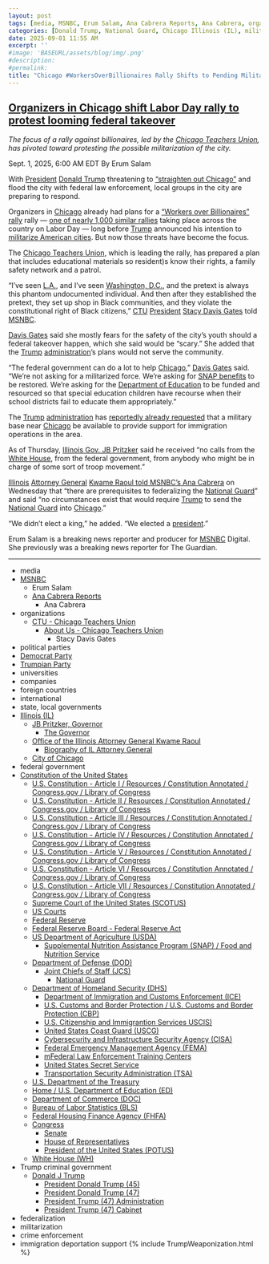 ```yaml
---
layout: post
tags: [media, MSNBC, Erum Salam, Ana Cabrera Reports, Ana Cabrera, organizations, CTU - Chicago Teachers Union, About Us - Chicago Teachers Union, Stacy Davis Gates, political parties, Democrat Party, Trumpian Party, universities, companies, foreign countries, international, state local governments, Illinois (IL), JB Pritzker Governor, The Governor, Office of the Illinois Attorney General Kwame Raoul, Biography of IL Attorney General, City of Chicago, federal government, Constitution of the United States, U.S. Constitution - Article I / Resources / Constitution Annotated / Congress.gov / Library of Congress, U.S. Constitution - Article II / Resources / Constitution Annotated / Congress.gov / Library of Congress, U.S. Constitution - Article III / Resources / Constitution Annotated / Congress.gov / Library of Congress, U.S. Constitution - Article IV / Resources / Constitution Annotated / Congress.gov / Library of Congress, U.S. Constitution - Article V / Resources / Constitution Annotated / Congress.gov / Library of Congress, U.S. Constitution - Article VI / Resources / Constitution Annotated / Congress.gov / Library of Congress, U.S. Constitution - Article VII / Resources / Constitution Annotated / Congress.gov / Library of Congress, Supreme Court of the United States (SCOTUS), US Courts, Federal Reserve, Federal Reserve Board - Federal Reserve Act, US Department of Agriculture (USDA), Supplemental Nutrition Assistance Program (SNAP) / Food and Nutrition Service, Department of Defense (DOD), Joint Chiefs of Staff (JCS), National Guard, Department of Homeland Security (DHS), Department of Immigration and Customs Enforcement (ICE), U.S. Customs and Border Protection / U.S. Customs and Border Protection (CBP), U.S. Citizenship and Immigrantion Services USCIS), United States Coast Guard (USCG), Cybersecurity and Infrastructure Security Agency (CISA), Federal Emergency Management Agency (FEMA), mFederal Law Enforcement Training Centers, United States Secret Service, Transportation Security Administration (TSA), U.S. Department of the Treasury, Home / U.S. Department of Education (ED), Department of Commerce (DOC), Bureau of Labor Statistics (BLS), Federal Housing Finance Agency (FHFA), Congress, Senate, House of Representatives, President of the United States (POTUS), White House (WH), Trump criminal government, Donald J Trump, President Donald Trump (45), President Donald Trump (47), President Trump (47) Administration, President Trump (47) Cabinet, federalization, militarization, crime enforcement, immigration deportation support]
categories: [Donald Trump, National Guard, Chicago Illinois (IL), militarization, weaponization]
date: 2025-09-01 11:55 AM
excerpt: ''
#image: 'BASEURL/assets/blog/img/.png'
#description:
#permalink:
title: "Chicago #WorkersOverBillionaires Rally Shifts to Pending Militarization Protes6"
---
```



## [Organizers in Chicago shift Labor Day rally to protest looming federal takeover](https://www.msnbc.com/top-stories/latest/chicago-labor-day-rally-protest-federal-takeover-rcna228118)

*The focus of a rally against billionaires, led by the [Chicago Teachers Union](https://www.ctulocal1.org/), has pivoted toward protesting the possible militarization of the city.*

Sept. 1, 2025, 6:00 AM EDT
By Erum Salam

With [President](https://www.whitehouse.gov/) [Donald Trump](https://www.donaldjtrump.com/) threatening to [“straighten out Chicago”](https://x.com/BulwarkOnline/status/1958951283215225042) and flood the city with federal law enforcement, local groups in the city are preparing to respond.

Organizers in [Chicago](https://www.chicago.gov/city/en.html) already had plans for a [“Workers over Billionaires” rally](https://www.ctulocal1.org/posts/labor-day-2025-announcement/) rally — [one of nearly 1,000 similar rallies](https://www.theguardian.com/us-news/2025/aug/29/workers-over-billionaires-trump-protest) taking place across the country on Labor Day — long before [Trump](https://www.donaldjtrump.com/) announced his intention to [militarize American cities](https://www.msnbc.com/rachel-maddow-show/maddowblog/trump-militarized-cities-lot-people-are-saying-maybe-d-dictator-rcna227039). But now those threats have become the focus.

The [Chicago Teachers Union](https://www.ctulocal1.org/), which is leading the rally, has prepared a plan that includes educational materials so resident)s know their rights, a family safety network and a patrol.

“I’ve seen [L.A.](https://lacity.gov/), and I’ve seen [Washington, D.C.](https://dc.gov/), and the pretext is always this phantom undocumented individual. And then after they established the pretext, they set up shop in Black communities, and they violate the constitutional right of Black citizens,” [CTU](https://www.ctulocal1.org/) [President](https://www.whitehouse.gov/) [Stacy Davis Gates](https://www.ctulocal1.org/about/) told [MSNBC](https://www.msnbc.com/).

[Davis Gates](https://www.ctulocal1.org/about/) said she mostly fears for the safety of the city’s youth should a federal takeover happen, which she said would be “scary.” She added that the [Trump](https://www.donaldjtrump.com/) [administration](https://www.whitehouse.gov/administration/)’s plans would not serve the community.

“The federal government can do a lot to help [Chicago](https://www.chicago.gov/city/en.html),” [Davis Gates](https://www.ctulocal1.org/about/) said. “We’re not asking for a militarized force. We’re asking for [SNAP benefits](https://www.fns.usda.gov/snap/supplemental-nutrition-assistance-program) to be restored. We’re asking for the [Department of Education](http://www.ed.gov/) to be funded and resourced so that special education children have recourse when their school districts fail to educate them appropriately.”

The [Trump](https://www.donaldjtrump.com/) [administration](https://www.whitehouse.gov/administration/) has [reportedly already requested](https://www.msnbc.com/top-stories/latest/trump-chicago-naval-base-rcna227800) that a military base near [Chicago](https://www.chicago.gov/city/en.html) be available to provide support for immigration operations in the area.

As of Thursday, [Illinois Gov. JB Pritzker](https://wgntv.com/news/chicago-news/pritzker-says-he-has-received-no-calls-from-the-white-house-as-chicago-grapples-with-a-possible-national-guard-deployment/) said he received “no calls from the [White House](https://www.whitehouse.gov/), from the federal government, from anybody who might be in charge of some sort of troop movement.”

[Illinois](https://www.illinois.gov/) [Attorney General](https://www.illinoisattorneygeneral.gov/) [Kwame Raoul told MSNBC’s Ana Cabrera](https://www.msnbc.com/ana-cabrera-reports/watch/illinois-ag-on-trump-threat-to-send-troops-to-chicago-nobody-wants-to-live-in-a-military-state-245881925709) on Wednesday that “there are prerequisites to federalizing the [National Guard](https://www.nationalguard.mil/)” and said “no circumstances exist that would require [Trump](https://www.donaldjtrump.com/) to send the [National Guard](https://www.nationalguard.mil/) into [Chicago](https://www.chicago.gov/city/en.html).”

“We didn’t elect a king,” he added. “We elected a [president](https://www.whitehouse.gov/).”

Erum Salam is a breaking news reporter and producer for [MSNBC](https://www.msnbc.com/) Digital. She previously was a breaking news reporter for The Guardian.

----
- media 
- [MSNBC](https://www.msnbc.com/)
    - Erum Salam
    - [Ana Cabrera Reports](https://www.msnbc.com/ana-cabrera-reports)
        - Ana Cabrera
- organizations 
    - [CTU - Chicago Teachers Union](https://www.ctulocal1.org/)
        - [About Us - Chicago Teachers Union](https://www.ctulocal1.org/about/)
            - Stacy Davis Gates
- political parties 
- [Democrat Party](https://www.democrats.org/)
- [Trumpian Party](https://www.gop.com/)
- universities 
- companies 
- foreign countries
- international 
- state, local governments 
- [Illinois (IL)](https://www.illinois.gov/)
    - [JB Pritzker, Governor](https://gov.illinois.gov/)
        - [The Governor](https://gov.illinois.gov/about/the-governor.html)
    - [Office of the Illinois Attorney General Kwame Raoul](https://www.illinoisattorneygeneral.gov/)
        - [Biography of IL Attorney General](https://www.illinoisattorneygeneral.gov/about/biography/)
    - [City of Chicago](https://www.chicago.gov/city/en.html)
- federal government 
- [Constitution of the United States](https://constitution.congress.gov/)
    - [U.S. Constitution - Article I / Resources / Constitution Annotated / Congress.gov / Library of Congress](https://constitution.congress.gov/constitution/article-1/)
    - [U.S. Constitution - Article II / Resources / Constitution Annotated / Congress.gov / Library of Congress](https://constitution.congress.gov/constitution/article-2/)
    - [U.S. Constitution - Article III / Resources / Constitution Annotated / Congress.gov / Library of Congress](https://constitution.congress.gov/constitution/article-3/)
    - [U.S. Constitution - Article IV / Resources / Constitution Annotated / Congress.gov / Library of Congress](https://constitution.congress.gov/constitution/article-4/)
    - [U.S. Constitution - Article V / Resources / Constitution Annotated / Congress.gov / Library of Congress](https://constitution.congress.gov/constitution/article-5/)
    - [U.S. Constitution - Article VI / Resources / Constitution Annotated / Congress.gov / Library of Congress](https://constitution.congress.gov/constitution/article-6/)
    - [U.S. Constitution - Article VII / Resources / Constitution Annotated / Congress.gov / Library of Congress](https://constitution.congress.gov/constitution/article-7/)
    - [Supreme Court of the United States (SCOTUS)](https://www.supremecourt.gov/)
    - [US Courts](https://www.uscourts.gov/)
    - [Federal Reserve](https;//www.federalreserve.gov/)
    - [Federal Reserve Board - Federal Reserve Act](https://www.federalreserve.gov/aboutthefed/fract.htm)
    - [US Department of Agriculture (USDA)](https://www.usda.gov/)
        - [Supplemental Nutrition Assistance Program (SNAP) / Food and Nutrition Service](https://www.fns.usda.gov/snap/supplemental-nutrition-assistance-program)
    - [Department of Defense (DOD)](https://www.defense.gov/)
        - [Joint Chiefs of Staff (JCS)](https://www.jcs.mil/)
            - [National Guard](https://www.nationalguard.mil/)
    - [Department of Homeland Security (DHS)](https://www.dhs.gov/)
        - [Department of Immigration and Customs Enforcement (ICE)](https://www.ice.gov/)
        - [U.S. Customs and Border Protection / U.S. Customs and Border Protection (CBP)](https://www.cbp.gov/)
        - [U.S. Citizenship and Immigrantion Services USCIS)](https://www.uscis.gov/)
        - [United States Coast Guard (USCG)](https://www.uscg.mil/)
        - [Cybersecurity and Infrastructure Security Agency (CISA)](https://www.cisa.gov/)
        - [Federal Emergency Management Agency (FEMA)](https://www.fema.gov/home)
        - [mFederal Law Enforcement Training Centers](https://www.fletc.gov/)
        - [United States Secret Service](https://www.secretservice.gov/)
        - [Transportation Security Administration (TSA)](https://www.tsa.gov/)
    - [U.S. Department of the Treasury](https://home.treasury.gov/)
    - [Home / U.S. Department of Education (ED)](http://www.ed.gov/)
    - [Department of Commerce (DOC)](https://www.commerce.gov/)
    - [Bureau of Labor Statistics (BLS)](https://www.bls.gov/)
    - [Federal Housing Finance Agency (FHFA)](https://www.fhfa.gov/)
    - [Congress](https://www.congress.gov/)
        - [Senate](https://www.senate.gov/)
        - [House of Representatives](https://www.house.gov/)
        - [President of the United States (POTUS)](https://www.whitehouse.gov/)
    - [White House (WH)](https://www.whitehouse.gov/)
- Trump criminal government 
    - [Donald J Trump](https://www.donaldjtrump.com/)
         - [President Donald Trump (45)](https://trumpwhitehouse.archives.gov/)
        - [President Donald Trump (47)](https://www.whitehouse.gov/administration/donald-j-trump/)
        - [President Trump (47) Administration](https://www.whitehouse.gov/administration/)
        - [President Trump (47) Cabinet](https://www.whitehouse.gov/administration/the-cabinet/)
- federalization
- militarization 
- crime enforcement
- immigration deportation support
{% include TrumpWeaponization.html %}

